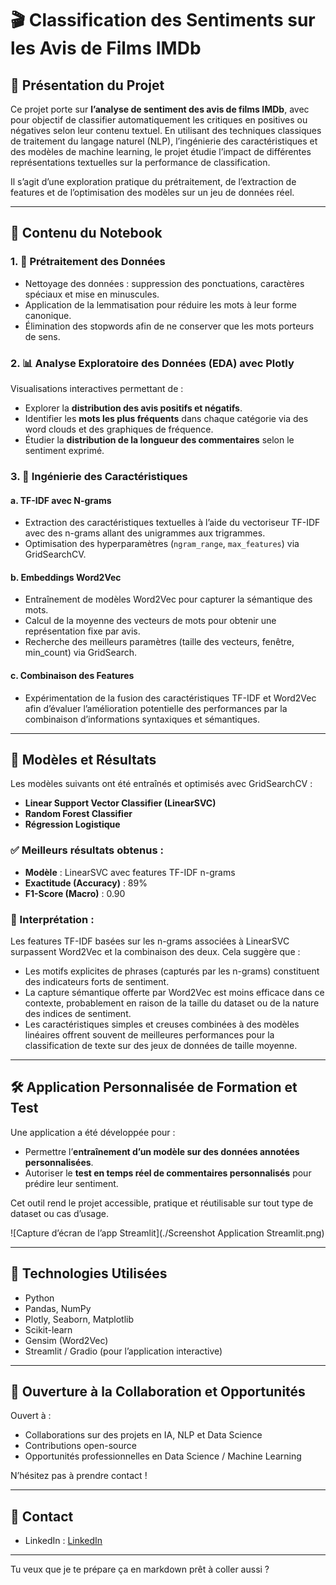 # 🎬 Classification des Sentiments sur les Avis de Films IMDb

## 📌 Présentation du Projet

Ce projet porte sur **l’analyse de sentiment des avis de films IMDb**, avec pour objectif de classifier automatiquement les critiques en positives ou négatives selon leur contenu textuel. En utilisant des techniques classiques de traitement du langage naturel (NLP), l’ingénierie des caractéristiques et des modèles de machine learning, le projet étudie l’impact de différentes représentations textuelles sur la performance de classification.

Il s’agit d’une exploration pratique du prétraitement, de l’extraction de features et de l’optimisation des modèles sur un jeu de données réel.

---

## 📓 Contenu du Notebook

### 1. 🧹 Prétraitement des Données

* Nettoyage des données : suppression des ponctuations, caractères spéciaux et mise en minuscules.
* Application de la lemmatisation pour réduire les mots à leur forme canonique.
* Élimination des stopwords afin de ne conserver que les mots porteurs de sens.

### 2. 📊 Analyse Exploratoire des Données (EDA) avec Plotly

Visualisations interactives permettant de :

* Explorer la **distribution des avis positifs et négatifs**.
* Identifier les **mots les plus fréquents** dans chaque catégorie via des word clouds et des graphiques de fréquence.
* Étudier la **distribution de la longueur des commentaires** selon le sentiment exprimé.

### 3. 🧠 Ingénierie des Caractéristiques

#### a. TF-IDF avec N-grams

* Extraction des caractéristiques textuelles à l’aide du vectoriseur TF-IDF avec des n-grams allant des unigrammes aux trigrammes.
* Optimisation des hyperparamètres (`ngram_range`, `max_features`) via GridSearchCV.

#### b. Embeddings Word2Vec

* Entraînement de modèles Word2Vec pour capturer la sémantique des mots.
* Calcul de la moyenne des vecteurs de mots pour obtenir une représentation fixe par avis.
* Recherche des meilleurs paramètres (taille des vecteurs, fenêtre, min\_count) via GridSearch.

#### c. Combinaison des Features

* Expérimentation de la fusion des caractéristiques TF-IDF et Word2Vec afin d’évaluer l’amélioration potentielle des performances par la combinaison d’informations syntaxiques et sémantiques.

---

## 🤖 Modèles et Résultats

Les modèles suivants ont été entraînés et optimisés avec GridSearchCV :

* **Linear Support Vector Classifier (LinearSVC)**
* **Random Forest Classifier**
* **Régression Logistique**

### ✅ Meilleurs résultats obtenus :

* **Modèle** : LinearSVC avec features TF-IDF n-grams
* **Exactitude (Accuracy)** : 89%
* **F1-Score (Macro)** : 0.90

### 🧠 Interprétation :

Les features TF-IDF basées sur les n-grams associées à LinearSVC surpassent Word2Vec et la combinaison des deux. Cela suggère que :

* Les motifs explicites de phrases (capturés par les n-grams) constituent des indicateurs forts de sentiment.
* La capture sémantique offerte par Word2Vec est moins efficace dans ce contexte, probablement en raison de la taille du dataset ou de la nature des indices de sentiment.
* Les caractéristiques simples et creuses combinées à des modèles linéaires offrent souvent de meilleures performances pour la classification de texte sur des jeux de données de taille moyenne.

---

## 🛠️ Application Personnalisée de Formation et Test

Une application a été développée pour :

* Permettre l’**entraînement d’un modèle sur des données annotées personnalisées**.
* Autoriser le **test en temps réel de commentaires personnalisés** pour prédire leur sentiment.

Cet outil rend le projet accessible, pratique et réutilisable sur tout type de dataset ou cas d’usage.

![Capture d’écran de l’app Streamlit](./Screenshot Application Streamlit.png)


---

## 📂 Technologies Utilisées

* Python
* Pandas, NumPy
* Plotly, Seaborn, Matplotlib
* Scikit-learn
* Gensim (Word2Vec)
* Streamlit / Gradio (pour l’application interactive)

---

## 🤝 Ouverture à la Collaboration et Opportunités

Ouvert à :

* Collaborations sur des projets en IA, NLP et Data Science
* Contributions open-source
* Opportunités professionnelles en Data Science / Machine Learning

N’hésitez pas à prendre contact !

---

## 📧 Contact

* LinkedIn : [LinkedIn](https://linkedin.com/in/mamadou-sanogo-3b22a9263)

---

Tu veux que je te prépare ça en markdown prêt à coller aussi ?
